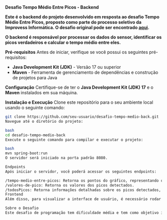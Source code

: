 **Desafio Tempo Médio Entre Picos - Backend**

**Este é o backend do projeto desenvolvido em resposta ao desafio Tempo Médio Entre Picos, proposto como parte do processo seletivo da Improvess Informática. O desafio original pode ser encontrado [aqui](link_do_desafio_original).**

**O backend é responsável por processar os dados do sensor, identificar os picos verdadeiros e calcular o tempo médio entre eles.**

**Pré-requisitos**
Antes de iniciar, verifique se você possui os seguintes pré-requisitos:

- **Java Development Kit (JDK)** - Versão 17 ou superior
- **Maven** - Ferramenta de gerenciamento de dependências e construção de projetos para Java

**Configuração**
Certifique-se de ter o **Java Development Kit (JDK) 17** e o **Maven** instalados em sua máquina.

**Instalação e Execução**
Clone este repositório para o seu ambiente local usando o seguinte comando:

```bash
git clone https://github.com/seu-usuario/desafio-tempo-medio-back.git
Navegue até o diretório do projeto:

bash
cd desafio-tempo-medio-back
Execute o seguinte comando para compilar e executar o projeto:

bash
mvn spring-boot:run
O servidor será iniciado na porta padrão 8080.

Endpoints
Após iniciar o servidor, você poderá acessar os seguintes endpoints:

/tempo-medio-entre-picos: Retorna os pontos do gráfico, representando o tempo médio entre picos.
/valores-de-pico: Retorna os valores dos picos detectados.
/todosPicos: Retorna informações detalhadas sobre os picos detectados, incluindo o tempo médio entre eles.
Frontend
Além disso, para visualizar a interface de usuário, é necessário rodar o frontend disponível no seguinte repositório: desafio-tempo-medio-front.

Sobre o Desafio
Este desafio de programação tem dificuldade média e tem como objetivo incentivar o raciocínio lógico e algorítmico. Para mais informações sobre o desafio original, consulte aqui.
